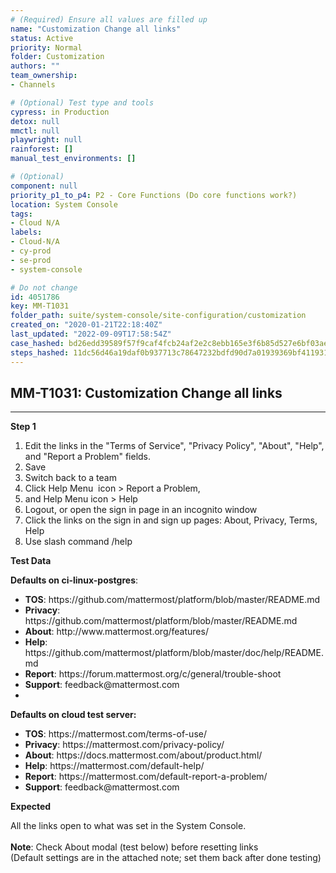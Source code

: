 ```yaml
---
# (Required) Ensure all values are filled up
name: "Customization Change all links"
status: Active
priority: Normal
folder: Customization
authors: ""
team_ownership: 
- Channels

# (Optional) Test type and tools
cypress: in Production
detox: null
mmctl: null
playwright: null
rainforest: []
manual_test_environments: []

# (Optional)
component: null
priority_p1_to_p4: P2 - Core Functions (Do core functions work?)
location: System Console
tags: 
- Cloud N/A
labels: 
- Cloud-N/A
- cy-prod
- se-prod
- system-console

# Do not change
id: 4051786
key: MM-T1031
folder_path: suite/system-console/site-configuration/customization
created_on: "2020-01-21T22:18:40Z"
last_updated: "2022-09-09T17:58:54Z"
case_hashed: bd26edd39589f57f9caf4fcb24af2e2c8ebb165e3f6b85d527e6bf03ae11a0aaf2fbf3c2e1ef8a5819e1c07f6f104f91
steps_hashed: 11dc56d46a19daf0b937713c78647232bdfd90d7a01939369bf411931328fe0c1d6d5cb4ff39f126bec66949abf9bcc2
---
```


## MM-T1031: Customization Change all links

---

**Step 1**

1. Edit the links in the "Terms of Service", "Privacy Policy", "About", "Help", and "Report a Problem" fields.
2. Save
3. Switch back to a team
4. Click Help Menu  icon > Report a Problem,
5. and Help Menu icon > Help
6. Logout, or open the sign in page in an incognito window
7. Click the links on the sign in and sign up pages: About, Privacy, Terms, Help
8. Use slash command /help

**Test Data**

**Defaults on ci-linux-postgres**:

- **TOS**: https\://github.com/mattermost/platform/blob/master/README.md
- **Privacy**: https\://github.com/mattermost/platform/blob/master/README.md
- **About**: http\://www\.mattermost.org/features/
- **Help**: https\://github.com/mattermost/platform/blob/master/doc/help/README.md
- **Report**: https\://forum.mattermost.org/c/general/trouble-shoot
- **Support**: feedback\@mattermost.com
-

**Defaults on cloud test server:**

- **TOS**: https\://mattermost.com/terms-of-use/
- **Privacy**: https\://mattermost.com/privacy-policy/
- **About**: https\://docs.mattermost.com/about/product.html/
- **Help**: https\://mattermost.com/default-help/
- **Report**: https\://mattermost.com/default-report-a-problem/
- **Support**: feedback\@mattermost.com

**Expected**

All the links open to what was set in the System Console.\
\
**Note**: Check About modal (test below) before resetting links\
(Default settings are in the attached note; set them back after done testing)
